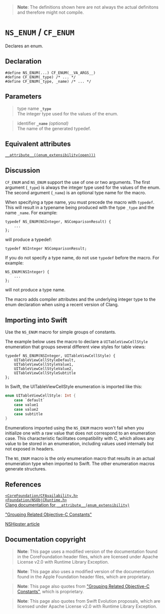 > **Note**: The definitions shown here are not always the actual definitons and therefore might not compile.

# `NS_ENUM` / `CF_ENUM`
Declares an enum.

## Declaration
```objc
#define NS_ENUM(...) CF_ENUM(__VA_ARGS__)
#define CF_ENUM(_type) /* ... */
#define CF_ENUM(_type, _name) /* ... */
```
## Parameters

> type name **`_type`**  
> The integer type used for the values of the enum.

> identifier **`_name`** *(optional)*  
> The name of the generated typedef.

## Equivalent attributes
[`__attribute__((enum_extensibility(open)))`](https://clang.llvm.org/docs/AttributeReference.html#enum-extensibility)
## Discussion

`CF_ENUM` and `NS_ENUM` support the use of one or two arguments. The first argument (`_type`) is always the integer type used for the values of the enum. The second argument (`_name`) is an optional type name for the macro.

When specifying a type name, you must precede the macro with `typedef`. This will result in a typename being produced with the type `_type` and the name `_name`. For example:
```objc
typedef NS_ENUM(NSInteger, NSComparisonResult) {
    ...
};
```
will produce a typedef:
```objc
typedef NSInteger NSComparisonResult;
```
If you do not specify a type name, do not use `typedef` before the macro. For example:
```objc
NS_ENUM(NSInteger) {
    ...
};
```
will not produce a type name.

The macro adds compiler attributes and the underlying integer type to the enum declaration when using a recent version of Clang.

## Importing into Swift

Use the `NS_ENUM` macro for simple groups of constants.

The example below uses the macro to declare a `UITableViewCellStyle `enumeration that groups several different view styles for table views:
```objc
typedef NS_ENUM(NSInteger, UITableViewCellStyle) {
    UITableViewCellStyleDefault,
    UITableViewCellStyleValue1,
    UITableViewCellStyleValue2,
    UITableViewCellStyleSubtitle
};
```
In Swift, the UITableViewCellStyle enumeration is imported like this:
```swift
enum UITableViewCellStyle: Int {
    case `default`
    case value1
    case value2
    case subtitle
}
```
Enumerations imported using the `NS_ENUM` macro won't fail when you initialize one with a raw value that does not correspond to an enumeration case. This characteristic facilitates compatibility with C, which allows any value to be stored in an enumeration, including values used internally but not exposed in headers.

The `NS_ENUM` macro is the only enumeration macro that results in an actual enumeration type when imported to Swift. The other enumeration macros generate structures.

## References

[`<CoreFoundation/CFAvailability.h>`](https://github.com/apple/swift-corelibs-foundation/blob/master/CoreFoundation/Base.subproj/CFAvailability.h)  
[`<Foundation/NSObjCRuntime.h>`](https://github.com/phracker/MacOSX-SDKs/blob/master/MacOSX11.3.sdk/System/Library/Frameworks/Foundation.framework/Versions/C/Headers/NSObjCRuntime.h)  
[Clang documentation for `__attribute__(enum_extensibility)`](https://clang.llvm.org/docs/AttributeReference.html#enum-extensibility)

["Grouping Related Objective-C Constants"](https://developer.apple.com/documentation/swift/objective-c_and_c_code_customization/grouping_related_objective-c_constants)

[NSHipster article](https://nshipster.com/ns_enum-ns_options/)

## Documentation copyright

> **Note**: This page uses a modified version of the documentation found in the CoreFoundation header files, which are licensed under Apache License v2.0 with Runtime Library Exception.

> **Note**: This page also uses a modified version of the documentation found in the Apple Foundation header files, which are proprietary.

> **Note**: This page also quotes from ["Grouping Related Objective-C Constants"](https://developer.apple.com/documentation/swift/objective-c_and_c_code_customization/grouping_related_objective-c_constants), which is proprietary.

> **Note**: This page also quotes from Swift Evolution proposals, which are licensed under Apache License v2.0 with Runtime Library Exception.